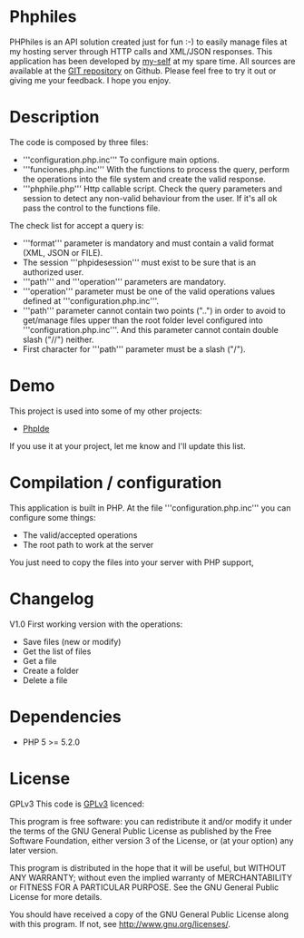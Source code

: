# Phphiles
PHPhiles is an API solution created just for fun :-) to easily manage files at my hosting server through HTTP calls and XML/JSON responses.
This application has been developed by [my-self](https://www.linkedin.com/in/alejandro-d%C3%A9cimo-8b91b672) at my spare time. All sources are available at the [GIT repository](https://github.com/Eidansoft/Phphiles) on Github. Please feel free to try it out or giving me your feedback. I hope you enjoy.

# Description
The code is composed by three files:
 - '''configuration.php.inc''' To configure main options.
 - '''funciones.php.inc''' With the functions to process the query, perform the operations into the file system and create the valid response.
 - '''phphile.php''' Http callable script. Check the query parameters and session to detect any non-valid behaviour from the user. If it's all ok pass the control to the functions file.

The check list for accept a query is:
 - '''format''' parameter is mandatory and must contain a valid format (XML, JSON or FILE).
 - The session '''phpidesession''' must exist to be sure that is an authorized user.
 - '''path''' and '''operation''' parameters are mandatory.
 - '''operation''' parameter must be one of the valid operations values defined at '''configuration.php.inc'''.
 - '''path''' parameter cannot contain two points ("..") in order to avoid to get/manage files upper than the root folder level configured into '''configuration.php.inc'''. And this parameter cannot contain double slash ("//") neither.
 - First character for '''path''' parameter must be a slash ("/").

# Demo
This project is used into some of my other projects:
 - [PhpIde](https://github.com/Eidansoft/PhpIde)

If you use it at your project, let me know and I'll update this list.

# Compilation / configuration
This application is built in PHP. At the file '''configuration.php.inc''' you can configure some things:
 - The valid/accepted operations
 - The root path to work at the server

You just need to copy the files into your server with PHP support, 

# Changelog
V1.0 First working version with the operations:
 - Save files (new or modify)
 - Get the list of files
 - Get a file
 - Create a folder
 - Delete a file

# Dependencies
 - PHP 5 >= 5.2.0


# License
GPLv3
This code is [GPLv3](http://www.gnu.org/licenses/gpl-3.0.en.html) licenced:

This program is free software: you can redistribute it and/or modify it under the terms of the GNU General Public License as published by the Free Software Foundation, either version 3 of the License, or
(at your option) any later version.

This program is distributed in the hope that it will be useful, but WITHOUT ANY WARRANTY; without even the implied warranty of MERCHANTABILITY or FITNESS FOR A PARTICULAR PURPOSE. See the GNU General Public License for more details.

You should have received a copy of the GNU General Public License along with this program.  If not, see <http://www.gnu.org/licenses/>.